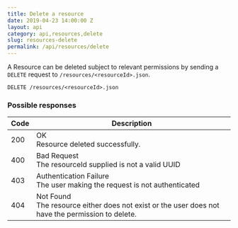 ```yaml
---
title: Delete a resource
date: 2019-04-23 14:00:00 Z
layout: api
category: api,resources,delete
slug: resources-delete
permalink: /api/resources/delete
---
```


A Resource can be deleted subject to relevant permissions by sending a `DELETE` request to
 `/resources/<resourceId>.json`.

```
DELETE /resources/<resourceId>.json
```

### Possible responses

<table class="table-parameters">
<thead>
  <tr>
   <th>Code
   </th>
   <th>Description
   </th>
  </tr>
</thead>
<tbody>
  <tr>
   <td>200
   </td>
   <td>OK<br/>
    Resource deleted successfully.
   </td>
  </tr>
  <tr>
   <td>400
   </td>
   <td>Bad Request<br/>
    The resourceId supplied is not a valid UUID
   </td>
  </tr>
  <tr>
   <td>403
   </td>
   <td>Authentication Failure<br/>
    The user making the request is not authenticated
   </td>
  </tr>
  <tr>
   <td>404
   </td>
   <td>Not Found<br/>
    The resource either does not exist or the user does not have the permission to delete.
   </td>
  </tr>
  </tbody>
</table>